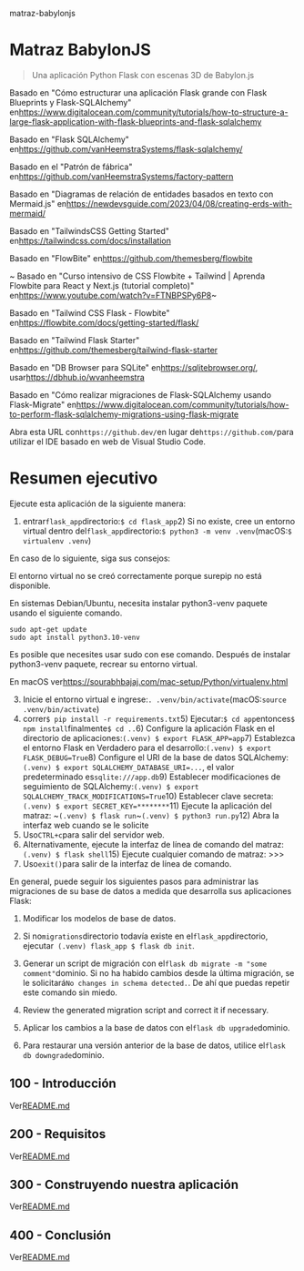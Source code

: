 matraz-babylonjs

# Matraz BabylonJS

> Una aplicación Python Flask con escenas 3D de Babylon.js

Basado en "Cómo estructurar una aplicación Flask grande con Flask Blueprints y Flask-SQLAlchemy" en<https://www.digitalocean.com/community/tutorials/how-to-structure-a-large-flask-application-with-flask-blueprints-and-flask-sqlalchemy>

Basado en "Flask SQLAlchemy" en<https://github.com/vanHeemstraSystems/flask-sqlalchemy/>

Basado en el "Patrón de fábrica" ​​en<https://github.com/vanHeemstraSystems/factory-pattern>

Basado en "Diagramas de relación de entidades basados ​​en texto con Mermaid.js" en<https://newdevsguide.com/2023/04/08/creating-erds-with-mermaid/>

Basado en "TailwindsCSS Getting Started" en<https://tailwindcss.com/docs/installation>

Basado en "FlowBite" en<https://github.com/themesberg/flowbite>

~ Basado en "Curso intensivo de CSS Flowbite + Tailwind | Aprenda Flowbite para React y Next.js (tutorial completo)" en<https://www.youtube.com/watch?v=FTNBPSPy6P8>~

Basado en "Tailwind CSS Flask - Flowbite" en<https://flowbite.com/docs/getting-started/flask/>

Basado en "Tailwind Flask Starter" en<https://github.com/themesberg/tailwind-flask-starter>

Basado en "DB Browser para SQLite" en<https://sqlitebrowser.org/>, usar<https://dbhub.io/wvanheemstra>

Basado en "Cómo realizar migraciones de Flask-SQLAlchemy usando Flask-Migrate" en<https://www.digitalocean.com/community/tutorials/how-to-perform-flask-sqlalchemy-migrations-using-flask-migrate>

Abra esta URL con`https://github.dev/`en lugar de`https://github.com/`para utilizar el IDE basado en web de Visual Studio Code.

# Resumen ejecutivo

Ejecute esta aplicación de la siguiente manera:

1) entrar`flask_app`directorio:`$ cd flask_app`2) Si no existe, cree un entorno virtual dentro del`flask_app`directorio:`$ python3 -m venv .venv`(macOS:`$ virtualenv .venv`)

En caso de lo siguiente, siga sus consejos:

El entorno virtual no se creó correctamente porque surepip no está
disponible.

En sistemas Debian/Ubuntu, necesita instalar python3-venv
paquete usando el siguiente comando.

    sudo apt-get update
    sudo apt install python3.10-venv

Es posible que necesites usar sudo con ese comando.  Después de instalar python3-venv
paquete, recrear su entorno virtual.

En macOS ver<https://sourabhbajaj.com/mac-setup/Python/virtualenv.html>

3) Inicie el entorno virtual e ingrese:`. .venv/bin/activate`(macOS:`source .venv/bin/activate`)
4) correr`$ pip install -r requirements.txt`5) Ejecutar:`$ cd app`entonces`$ npm install`finalmente`$ cd ..`6) Configure la aplicación Flask en el directorio de aplicaciones:`(.venv) $ export FLASK_APP=app`7) Establezca el entorno Flask en Verdadero para el desarrollo:`(.venv) $ export FLASK_DEBUG=True`8) Configure el URI de la base de datos SQLAlchemy:`(.venv) $ export SQLALCHEMY_DATABASE_URI=...`, el valor predeterminado es`sqlite:///app.db`9) Establecer modificaciones de seguimiento de SQLAlchemy:`(.venv) $ export SQLALCHEMY_TRACK_MODIFICATIONS=True`10) Establecer clave secreta:`(.venv) $ export SECRET_KEY=********`11) Ejecute la aplicación del matraz: ~`(.venv) $ flask run`~`(.venv) $ python3 run.py`12) Abra la interfaz web cuando se le solicite
13) Uso`CTRL+c`para salir del servidor web.
14) Alternativamente, ejecute la interfaz de línea de comando del matraz:`(.venv) $ flask shell`15) Ejecute cualquier comando de matraz: >>>
16) Uso`exit()`para salir de la interfaz de línea de comando.

En general, puede seguir los siguientes pasos para administrar las migraciones de su base de datos a medida que desarrolla sus aplicaciones Flask:

1) Modificar los modelos de base de datos.

2) Si no`migrations`directorio todavía existe en el`flask_app`directorio, ejecutar` (.venv) flask_app $ flask db init`.

3) Generar un script de migración con el`flask db migrate -m "some comment"`dominio. Si no ha habido cambios desde la última migración, se le solicitará`No changes in schema detected.`. De ahí que puedas repetir este comando sin miedo.

4) Review the generated migration script and correct it if necessary.

5) Aplicar los cambios a la base de datos con el`flask db upgrade`dominio.

6) Para restaurar una versión anterior de la base de datos, utilice el`flask db downgrade`dominio.

## 100 - Introducción

Ver[README.md](./100/README.md)

## 200 - Requisitos

Ver[README.md](./200/README.md)

## 300 - Construyendo nuestra aplicación

Ver[README.md](./300/README.md)

## 400 - Conclusión

Ver[README.md](./400/README.md)
